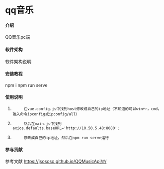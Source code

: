 # qq音乐

#### 介绍
QQ音乐pc端

#### 软件架构
软件架构说明


#### 安装教程

npm i
npm run serve

#### 使用说明

1.          在vue.config.js中找到host修改成自己的ip地址（不知道的可以win+r，cmd，输入命令ipconfig或ipconfig/all）
2.          然后在main.js中找到axios.defaults.baseURL='http://10.50.5.48:8080';
3.          修改成自己的ip地址，然后在npm run serve运行

#### 参与贡献

参考文献 https://jsososo.github.io/QQMusicApi/#/

